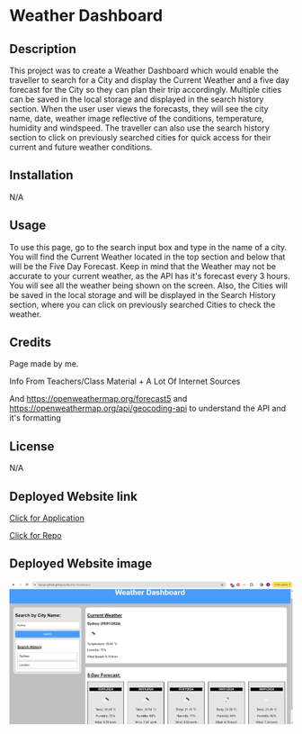 # Weather Dashboard

## Description

This project was to create a Weather Dashboard which would enable the traveller to search for a City and display the Current Weather and a five day forecast for the City so they can plan their trip accordingly. Multiple cities can be saved in the local storage and displayed in the search history section. When the user user views the forecasts, they will see the city name, date, weather image reflective of the conditions, temperature, humidity and windspeed. The traveller can also use the search history section to click on previously searched cities for quick access for their current and future weather conditions.

## Installation

N/A

## Usage

To use this page, go to the search input box and type in the name of a city. You will find the Current Weather located in the top section and below that will be the Five Day Forecast. Keep in mind that the Weather may not be accurate to your current weather, as the API has it's forecast every 3 hours. You will see all the weather being shown on the screen. Also, the Cities will be saved in the local storage and will be displayed in the Search History section, where you can click on previously searched Cities to check the weather.


## Credits

Page made by me.

Info From Teachers/Class Material + A Lot Of Internet Sources

And https://openweathermap.org/forecast5 and https://openweathermap.org/api/geocoding-api to understand the API and it's formatting


## License 

N/A

## Deployed Website link

[Click for Application](https://harryp-github.github.io/Weather-Dashboard//)

[Click for Repo](https://github.com/HarryP-GitHub/Weather-Dashboard)

## Deployed Website image

![Deployed Website Image](./assets/images/newDeployedApplication.png)
